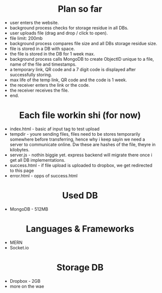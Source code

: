 <center><h1>Plan so far</h1></center>

- user enters the website.
- background process checks for storage residue in all DBs.
- user uploads file (drag and drop / click to open).
- file limit: 200mb
- background process compares file size and all DBs storage residue size.
- file is stored in a DB with space.
- the file is stored in the DB for 1 week max.
- background process calls MongoDB to create ObjectID unique to a file, name of the file and timestamps.
- a temporary link, QR code and a 7 digit code is displayed after successfully storing.
- max life of the temp link, QR code and the code is 1 week.
- the receiver enters the link or the code.
- the receiver receives the file.
- end.

<center><h1>Each file workin shi (for now)</h1></center>

- index.html - basic af input tag to test upload
- tempdir - youre sending files, files need to be stores temporarily somewhere before transferring, hence why i keep sayin we need a server to communicate online. Dw these are hashes of the file, theyre in kilobytes.
- server.js - nothin biggie yet. express backend will migrate there once i get all DB implementations.
- success.html - if file upload is uploaded to dropbox, we get redirected to this page
- error.html - opps of success.html

<center><h1>Used DB</h1></center>

- MongoDB - 512MB

<center><h1>Languages & Frameworks</h1></center>

- MERN
- Socket.io

<center><h1>Storage DB</h1></center>

- Dropbox - 2GB
- more on the wae
